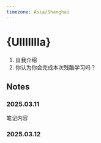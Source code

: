 ```yaml
---
timezone: Asia/Shanghai
---
```


# {Ullllllla}

1. 自我介绍
2. 你认为你会完成本次残酷学习吗？

## Notes

<!-- Content_START -->

### 2025.03.11

笔记内容

### 2025.03.12

<!-- Content_END -->
